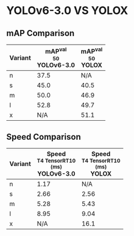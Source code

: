 ---
---

# YOLOv6-3.0 VS YOLOX

## mAP Comparison

| **Variant** | <center><span style='width: 400px;'>**mAP<sup>val<br>50**<br>**YOLOv6-3.0**</span></center> | <center><span style='width: 400px;'>**mAP<sup>val<br>50**<br>**YOLOX**</span></center> |
| ----------- | ------------------------------------------------------------------------------------------- | -------------------------------------------------------------------------------------- |
| n           | 37.5                                                                                        | N/A                                                                                    |
| s           | 45.0                                                                                        | 40.5                                                                                   |
| m           | 50.0                                                                                        | 46.9                                                                                   |
| l           | 52.8                                                                                        | 49.7                                                                                   |
| x           | N/A                                                                                         | 51.1                                                                                   |

## Speed Comparison

| **Variant** | <center><span style='width: 200px;'>**Speed**<br><sup>T4 TensorRT10<br>(ms)</sup><br>**YOLOv6-3.0**</span></center> | <center><span style='width: 200px;'>**Speed**<br><sup>T4 TensorRT10<br>(ms)</sup><br>**YOLOX**</span></center> |
| ----------- | ------------------------------------------------------------------------------------------------------------------- | -------------------------------------------------------------------------------------------------------------- |
| n           | 1.17                                                                                                                | N/A                                                                                                            |
| s           | 2.66                                                                                                                | 2.56                                                                                                           |
| m           | 5.28                                                                                                                | 5.43                                                                                                           |
| l           | 8.95                                                                                                                | 9.04                                                                                                           |
| x           | N/A                                                                                                                 | 16.1                                                                                                           |
